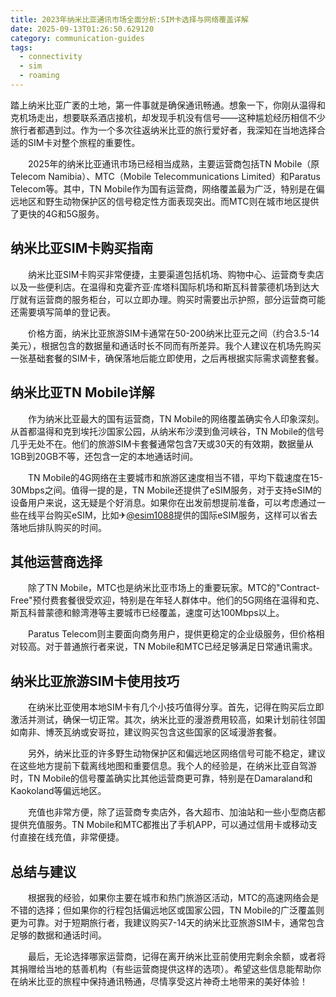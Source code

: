 ```yaml
---
title: 2023年纳米比亚通讯市场全面分析:SIM卡选择与网络覆盖详解
date: 2025-09-13T01:26:50.629120
category: communication-guides
tags:
  - connectivity
  - sim
  - roaming
---
```


踏上纳米比亚广袤的土地，第一件事就是确保通讯畅通。想象一下，你刚从温得和克机场走出，想要联系酒店接机，却发现手机没有信号——这种尴尬经历相信不少旅行者都遇到过。作为一个多次往返纳米比亚的旅行爱好者，我深知在当地选择合适的SIM卡对整个旅程的重要性。

　　2025年的纳米比亚通讯市场已经相当成熟，主要运营商包括TN Mobile（原Telecom Namibia）、MTC（Mobile Telecommunications Limited）和Paratus Telecom等。其中，TN Mobile作为国有运营商，网络覆盖最为广泛，特别是在偏远地区和野生动物保护区的信号稳定性方面表现突出。而MTC则在城市地区提供了更快的4G和5G服务。

## 纳米比亚SIM卡购买指南

　　纳米比亚SIM卡购买非常便捷，主要渠道包括机场、购物中心、运营商专卖店以及一些便利店。在温得和克霍齐亚·库塔科国际机场和斯瓦科普蒙德机场到达大厅就有运营商的服务柜台，可以立即办理。购买时需要出示护照，部分运营商可能还需要填写简单的登记表。

　　价格方面，纳米比亚旅游SIM卡通常在50-200纳米比亚元之间（约合3.5-14美元），根据包含的数据量和通话时长不同而有所差异。我个人建议在机场先购买一张基础套餐的SIM卡，确保落地后能立即使用，之后再根据实际需求调整套餐。

## 纳米比亚TN Mobile详解

　　作为纳米比亚最大的国有运营商，TN Mobile的网络覆盖确实令人印象深刻。从首都温得和克到埃托沙国家公园，从纳米布沙漠到鱼河峡谷，TN Mobile的信号几乎无处不在。他们的旅游SIM卡套餐通常包含7天或30天的有效期，数据量从1GB到20GB不等，还包含一定的本地通话时间。

　　TN Mobile的4G网络在主要城市和旅游区速度相当不错，平均下载速度在15-30Mbps之间。值得一提的是，TN Mobile还提供了eSIM服务，对于支持eSIM的设备用户来说，这无疑是个好消息。如果你在出发前想提前准备，可以考虑通过一些在线平台购买eSIM，比如✈[@esim1088](https://t.me/s/esim1088)提供的国际eSIM服务，这样可以省去落地后排队购买的时间。

## 其他运营商选择

　　除了TN Mobile，MTC也是纳米比亚市场上的重要玩家。MTC的"Contract-Free"预付费套餐很受欢迎，特别是在年轻人群体中。他们的5G网络在温得和克、斯瓦科普蒙德和鲸湾港等主要城市已经覆盖，速度可达100Mbps以上。

　　Paratus Telecom则主要面向商务用户，提供更稳定的企业级服务，但价格相对较高。对于普通旅行者来说，TN Mobile和MTC已经足够满足日常通讯需求。

## 纳米比亚旅游SIM卡使用技巧

　　在纳米比亚使用本地SIM卡有几个小技巧值得分享。首先，记得在购买后立即激活并测试，确保一切正常。其次，纳米比亚的漫游费用较高，如果计划前往邻国如南非、博茨瓦纳或安哥拉，建议购买包含这些国家的区域漫游套餐。

　　另外，纳米比亚的许多野生动物保护区和偏远地区网络信号可能不稳定，建议在这些地方提前下载离线地图和重要信息。我个人的经验是，在纳米比亚自驾游时，TN Mobile的信号覆盖确实比其他运营商更可靠，特别是在Damaraland和Kaokoland等偏远地区。

　　充值也非常方便，除了运营商专卖店外，各大超市、加油站和一些小型商店都提供充值服务。TN Mobile和MTC都推出了手机APP，可以通过信用卡或移动支付直接在线充值，非常便捷。

## 总结与建议

　　根据我的经验，如果你主要在城市和热门旅游区活动，MTC的高速网络会是不错的选择；但如果你的行程包括偏远地区或国家公园，TN Mobile的广泛覆盖则更为可靠。对于短期旅行者，我建议购买7-14天的纳米比亚旅游SIM卡，通常包含足够的数据和通话时间。

　　最后，无论选择哪家运营商，记得在离开纳米比亚前使用完剩余余额，或者将其捐赠给当地的慈善机构（有些运营商提供这样的选项）。希望这些信息能帮助你在纳米比亚的旅程中保持通讯畅通，尽情享受这片神奇土地带来的美好体验！